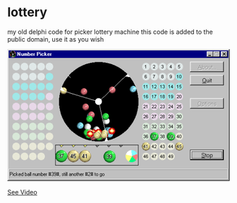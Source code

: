 # lottery
my old delphi code for picker lottery machine
this code is added to the public domain, use it as you wish

<img src="images/picker.png">

[See Video](images/picker.mp4)
